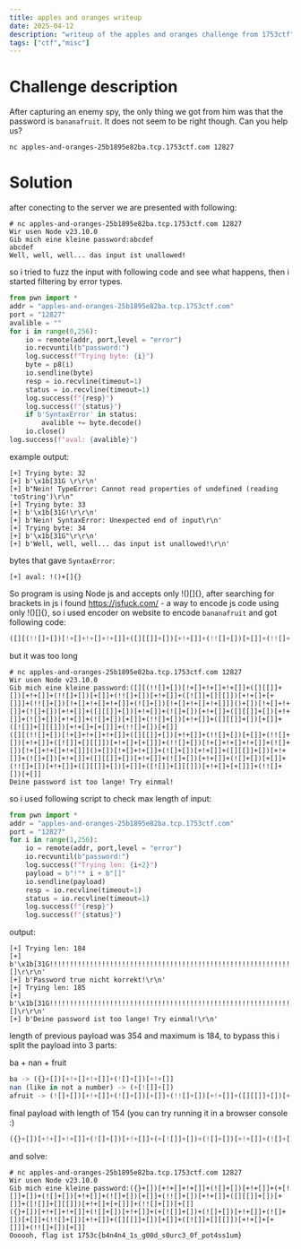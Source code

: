 ```yaml
---
title: apples and oranges writeup
date: 2025-04-12
description: "writeup of the apples and oranges challenge from 1753ctf"
tags: ["ctf","misc"]
---
```


# Challenge description

After capturing an enemy spy, the only thing we got from him was that the password is `bananafruit`. It does not seem to be right though. Can you help us?

`nc apples-and-oranges-25b1895e82ba.tcp.1753ctf.com 12827`

# Solution

after conecting to the server we are presented with following:

```
# nc apples-and-oranges-25b1895e82ba.tcp.1753ctf.com 12827
Wir usen Node v23.10.0
Gib mich eine kleine password:abcdef
abcdef
Well, well, well... das input ist unallowed!
```

so i tried to fuzz the input with following code and see what happens, then i started filtering by error types.

```python
from pwn import *
addr = "apples-and-oranges-25b1895e82ba.tcp.1753ctf.com"
port = "12827"
avalible = ""
for i in range(0,256):
    io = remote(addr, port,level = "error")
    io.recvuntil(b"password:")
    log.success(f"Trying byte: {i}")
    byte = p8(i)
    io.sendline(byte)
    resp = io.recvline(timeout=1)
    status = io.recvline(timeout=1)
    log.success(f"{resp}")
    log.success(f"{status}")
    if b'SyntaxError' in status:
        avalible += byte.decode()
    io.close()
log.success(f"aval: {avalible}")
```

example output:
```
[+] Trying byte: 32
[+] b'\x1b[31G \r\r\n'
[+] b"Nein! TypeError: Cannot read properties of undefined (reading 'toString')\r\n"
[+] Trying byte: 33
[+] b'\x1b[31G!\r\r\n'
[+] b'Nein! SyntaxError: Unexpected end of input\r\n'
[+] Trying byte: 34
[+] b'\x1b[31G"\r\r\n'
[+] b'Well, well, well... das input ist unallowed!\r\n'
```

bytes that gave `SyntaxError`:

```
[+] aval: !()+[]{}
```

So program is using Node js and accepts only !()[]{}, after searching for brackets in js i found https://jsfuck.com/ - a way to encode js code using only !()[]{}, so i used encoder on website to encode `bananafruit` and got following code:

```javascript
([][(!![]+[])[!+[]+!+[]+!+[]]+([][[]]+[])[+!+[]]+(!![]+[])[+[]]+(!![]+[])[+!+[]]+([![]]+[][[]])[+!+[]+[+[]]]+(!![]+[])[!+[]+!+[]+!+[]]+(![]+[])[!+[]+!+[]+!+[]]]()+[])[!+[]+!+[]]+(![]+[])[+!+[]]+([][[]]+[])[+!+[]]+(![]+[])[+!+[]]+([][[]]+[])[+!+[]]+(![]+[])[+!+[]]+(![]+[])[+[]]+(!![]+[])[+!+[]]+([][[]]+[])[+[]]+([![]]+[][[]])[+!+[]+[+[]]]+(!![]+[])[+[]]
```
but it was too long

```
# nc apples-and-oranges-25b1895e82ba.tcp.1753ctf.com 12827
Wir usen Node v23.10.0
Gib mich eine kleine password:([][(!![]+[])[!+[]+!+[]+!+[]]+([][[]]+[])[+!+[]]+(!![]+[])[+[]]+(!![]+[])[+!+[]]+([![]]+[][[]])[+!+[]+[+[]]]+(!![]+[])[!+[]+!+[]+!+[]]+(![]+[])[!+[]+!+[]+!+[]]]()+[])[!+[]+!+[]]+(![]+[])[+!+[]]+([][[]]+[])[+!+[]]+(![]+[])[+!+[]]+([][[]]+[])[+!+[]]+(![]+[])[+!+[]]+(![]+[])[+[]]+(!![]+[])[+!+[]]+([][[]]+[])[+[]]+([![]]+[][[]])[+!+[]+[+[]]]+(!![]+[])[+[]]
([][(!![]+[])[!+[]+!+[]+!+[]]+([][[]]+[])[+!+[]]+(!![]+[])[+[]]+(!![]+[])[+!+[]]+([![]]+[][[]])[+!+[]+[+[]]]+(!![]+[])[!+[]+!+[]+!+[]]+(![]+[])[!+[]+!+[]+!+[]]]()+[])[!+[]+!+[]]+(![]+[])[+!+[]]+([][[]]+[])[+!+[]]+(![]+[])[+!+[]]+([][[]]+[])[+!+[]]+(![]+[])[+!+[]]+(![]+[])[+[]]+(!![]+[])[+!+[]]+([][[]]+[])[+[]]+([![]]+[][[]])[+!+[]+[+[]]]+(!![]+[])[+[]]
Deine password ist too lange! Try einmal!
```

so i used following script to check max length of input:

```python
from pwn import *
addr = "apples-and-oranges-25b1895e82ba.tcp.1753ctf.com"
port = "12827"
for i in range(1,256):
    io = remote(addr, port,level = "error")
    io.recvuntil(b"password:")
    log.success(f"Trying len: {i+2}")
    payload = b"!"* i + b"[]"
    io.sendline(payload)
    resp = io.recvline(timeout=1)
    status = io.recvline(timeout=1)
    log.success(f"{resp}")
    log.success(f"{status}")
```

output:

```
[+] Trying len: 184
[+] b'\x1b[31G!!!!!!!!!!!!!!!!!!!!!!!!!!!!!!!!!!!!!!!!!!!!!!!!!!!!!!!!!!!!!!!!!!!!!!!!!!!!!!!!!!!!!!!!!!!!!!!!!!!!!!!!!!!!!!!!!!!!!!!!!!!!!!!!!!!!!!!!!!!!!!!!!!!!!!!!!!!!!!!!!!!!!!!!!!!!!!!!!!!!!![]\r\r\n'
[+] b'Password true nicht korrekt!\r\n'
[+] Trying len: 185
[+] b'\x1b[31G!!!!!!!!!!!!!!!!!!!!!!!!!!!!!!!!!!!!!!!!!!!!!!!!!!!!!!!!!!!!!!!!!!!!!!!!!!!!!!!!!!!!!!!!!!!!!!!!!!!!!!!!!!!!!!!!!!!!!!!!!!!!!!!!!!!!!!!!!!!!!!!!!!!!!!!!!!!!!!!!!!!!!!!!!!!!!!!!!!!!!!![]\r\r\n'
[+] b'Deine password ist too lange! Try einmal!\r\n'
```

length of previous payload was 354 and maximum is 184, to bypass this i split the payload into 3 parts:

ba + nan + fruit

```javascript
ba -> ({}+[])[+!+[]+!+[]]+(![]+[])[+!+[]]
nan (like in not a number) -> (+[![]]+[])
afruit -> (![]+[])[+!+[]]+(![]+[])[+[]]+(!![]+[])[+!+[]]+([][[]]+[])[+[]]+([![]]+[][[]])[+!+[]+[+[]]]+(!![]+[])[+[]]
```

final payload with length of 154 (you can try running it in a browser console :)
```javascript
({}+[])[+!+[]+!+[]]+(![]+[])[+!+[]]+(+[![]]+[])+(![]+[])[+!+[]]+(![]+[])[+[]]+(!![]+[])[+!+[]]+([][[]]+[])[+[]]+([![]]+[][[]])[+!+[]+[+[]]]+(!![]+[])[+[]]
```

and solve:

```
# nc apples-and-oranges-25b1895e82ba.tcp.1753ctf.com 12827
Wir usen Node v23.10.0
Gib mich eine kleine password:({}+[])[+!+[]+!+[]]+(![]+[])[+!+[]]+(+[![]]+[])+(![]+[])[+!+[]]+(![]+[])[+[]]+(!![]+[])[+!+[]]+([][[]]+[])[+[]]+([![]]+[][[]])[+!+[]+[+[]]]+(!![]+[])[+[]]
({}+[])[+!+[]+!+[]]+(![]+[])[+!+[]]+(+[![]]+[])+(![]+[])[+!+[]]+(![]+[])[+[]]+(!![]+[])[+!+[]]+([][[]]+[])[+[]]+([![]]+[][[]])[+!+[]+[+[]]]+(!![]+[])[+[]]
Oooooh, flag ist 1753c{b4n4n4_1s_g00d_s0urc3_0f_pot4ss1um}
```
